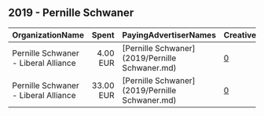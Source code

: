 ## 2019 - Pernille Schwaner 
|OrganizationName|Spent|PayingAdvertiserNames|CreativeUrls|Impressions|Genders|AgeBrackets|CountryCodes|BillingAddresses|CandidateBallotInformation|
|:---|---:|:---|:---|---:|:---|:---|:---|:---|:---|
|Pernille Schwaner - Liberal Alliance|4.00 EUR|[Pernille Schwaner](2019/Pernille Schwaner.md)|[0](https://www.snap.com/political-ads/asset/5f730c8a66f238ec4469e2ebaafbf13de6d123dd6592b8162adbd9905dfd9c80?mediaType=mp4)|2,067|FEMALE|18+|denmark|DK||
|Pernille Schwaner - Liberal Alliance|33.00 EUR|[Pernille Schwaner](2019/Pernille Schwaner.md)|[0](https://www.snap.com/political-ads/asset/5f730c8a66f238ec4469e2ebaafbf13de6d123dd6592b8162adbd9905dfd9c80?mediaType=mp4)|11,200|FEMALE|18+|denmark|DK||
